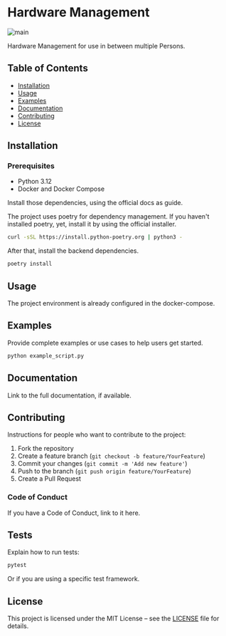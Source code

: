 # Hardware Management
![main](https://github.com/Severon96/Hardware-Management/actions/workflows/backend.yml/badge.svg?branch=main)

Hardware Management for use in between multiple Persons.

## Table of Contents

- [Installation](#installation)
- [Usage](#usage)
- [Examples](#examples)
- [Documentation](#documentation)
- [Contributing](#contributing)
- [License](#license)

## Installation

### Prerequisites

- Python 3.12
- Docker and Docker Compose

Install those dependencies, using the official docs as guide.

The project uses poetry for dependency management. If you haven't installed poetry, yet, install it by using the official installer.

```bash
curl -sSL https://install.python-poetry.org | python3 -
```

After that, install the backend dependencies.

```bash
poetry install 
```


## Usage

The project environment is already configured in the docker-compose.

## Examples

Provide complete examples or use cases to help users get started.

```bash
python example_script.py
```

## Documentation

Link to the full documentation, if available.

## Contributing

Instructions for people who want to contribute to the project:

1. Fork the repository
2. Create a feature branch (`git checkout -b feature/YourFeature`)
3. Commit your changes (`git commit -m 'Add new feature'`)
4. Push to the branch (`git push origin feature/YourFeature`)
5. Create a Pull Request

### Code of Conduct

If you have a Code of Conduct, link to it here.

## Tests

Explain how to run tests:

```bash
pytest
```

Or if you are using a specific test framework.

## License

This project is licensed under the MIT License – see the [LICENSE](LICENSE) file for details.
